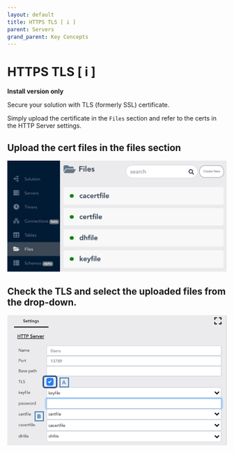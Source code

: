 ```yaml
---
layout: default
title: HTTPS TLS [ i ]
parent: Servers
grand_parent: Key Concepts
---
```


# HTTPS TLS [ i ]
**Install version only**

Secure your solution with TLS (formerly SSL) certificate.

Simply upload the certificate in the `Files` section and refer to the certs in the HTTP Server settings.

## Upload the cert files in the files section


![Upload Cert](/assets/images/https-tls-1.png)

## Check the TLS and select the uploaded files from the drop-down.


![Checkbox TLS](/assets/images/https-tls-2.png)
